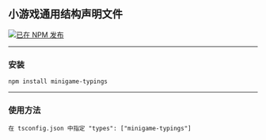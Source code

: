 ## 小游戏通用结构声明文件


[![已在 NPM 发布](https://img.shields.io/npm/v/minigame-typings.svg?style=flat)](https://www.npmjs.com/package/minigame-typings)

---

### 安装

```shell
npm install minigame-typings
```

---

### 使用方法

```text
在 tsconfig.json 中指定 "types": ["minigame-typings"]
```
